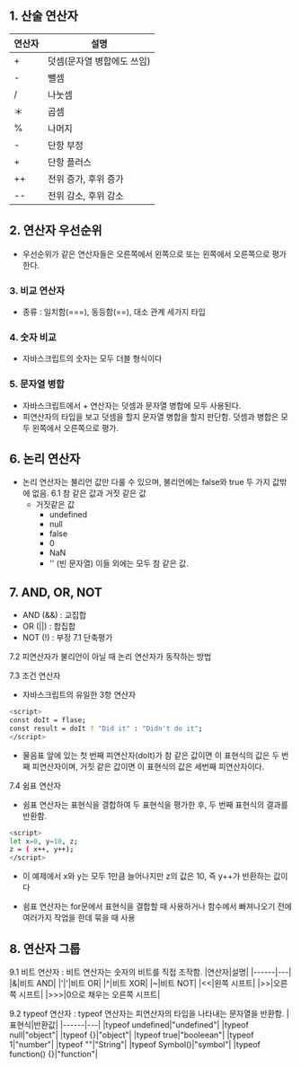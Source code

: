## 1. 산술 연산자
|연산자|설명|
|------|---|
|+|덧셈(문자열 병합에도 쓰임)|
|-|뺄셈|
|/|나눗셈|
|＊|곱셈|
|%|나머지|
|-|단항 부정|
|+|단항 플러스|
|++|전위 증가, 후위 증가|
|--|전위 감소, 후위 감소|

## 2. 연산자 우선순위
- 우선순위가 같은 연산자들은 오른쪽에서 왼쪽으로 또는 왼쪽에서 오른쪽으로 평가한다.

### 3. 비교 연산자
- 종류 : 일치함(===), 동등함(==), 대소 관계 세가지 타입

### 4. 숫자 비교
- 자바스크립트의 숫자는 모두 더블 형식이다

### 5. 문자열 병합
- 자바스크립트에서 + 연산자는 덧셈과 문자열 병합에 모두 사용된다.
- 피연산자의 타입을 보고 덧셈을 할지 문자열 병합을 할지 판단함. 덧셈과 병합은 모두 왼쪽에서 오른쪽으로 평가.

## 6. 논리 연산자
- 논리 연산자는 불리언 값만 다룰 수 있으며, 불리언에는 false와 true 두 가지 값밖에 없음.
6.1 참 같은 값과 거짓 같은 값
   * 거짓같은 값
      * undefined
      * null
      * false
      * 0
      * NaN
      * '' (빈 문자열)
      이들 외에는 모두 참 같은 값.
## 7. AND, OR, NOT
 - AND (&&) : 교집합
 - OR (||) : 합집합
 - NOT (!) : 부정
7.1 단축평가

7.2 피연산자가 불리언이 아닐 때 논리 연산자가 동작하는 방법

7.3 조건 연산자
 - 자바스크립트의 유일한 3항 연산자
 ```sh
 <script>
 const doIt = flase;
 const result = doIt ? "Did it" : "Didn't do it";
 </script>
 ```
   * 물음표 앞에 있는 첫 번째 피연산자(doIt)가 참 같은 값이면 이 표현식의 값은 두 번째 피연산자이며, 거짓 같은 값이면 이 표현식의 값은 세번째 피연산자이다.  

7.4 쉼표 연산자
 - 쉼표 연산자는 표현식을 결합하여 두 표현식을 평가한 후, 두 번째 표현식의 결과를 반환함.
 ```sh
 <script>
 let x=0, y=10, z;
 z = ( x++, y++);
 </script>
 ```
   * 이 예제에서 x와 y는 모두 1만큼 늘어나지만 z의 값은 10, 즉 y++가 반환하는 값이다
 - 쉼표 연산자는 for문에서 표현식을 결합할 때 사용하거나 함수에서 빠져나오기 전에 여러가지 작업을 한데 묶을 때 사용
 
## 8. 연산자 그룹
9.1 비트 연산자
   : 비트 연산자는 숫자의 비트를 직접 조작함.
 |연산자|설명|
 |------|---|
 |&|비트 AND|
 |'|'|비트 OR|
 |^|비트 XOR|
 |~|비트 NOT|
 |<<|왼쪽 시프트|
 |>>|오른쪽 시프트|
 |>>>|0으로 채우는 오른쪽 시프트|

9.2 typeof 연산자 : typeof 연산자는 피연산자의 타입을 나타내는 문자열을 반환함.
|표현식|반환값|
|------|---|
|typeof undefined|"undefined"|
|typeof null|"object"|
|typeof {}|"object"|
|typeof true|"booleean"|
|typeof 1|"number"|
|typeof ""|"String"|
|typeof Symbol()|"symbol"|
|typeof function() {}|"function"|
